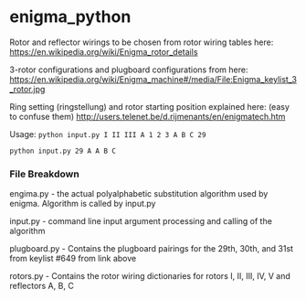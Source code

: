# enigma_python

Rotor and reflector wirings to be chosen from rotor wiring tables here:
https://en.wikipedia.org/wiki/Enigma_rotor_details

3-rotor configurations and plugboard configurations from here:
https://en.wikipedia.org/wiki/Enigma_machine#/media/File:Enigma_keylist_3_rotor.jpg

Ring setting (ringstellung) and rotor starting position explained here: (easy to confuse them)
http://users.telenet.be/d.rijmenants/en/enigmatech.htm

Usage:
`python input.py I II III A 1 2 3 A B C 29`

`python input.py 29 A A B C`


### File Breakdown

engima.py - the actual polyalphabetic substitution algorithm used by enigma. Algorithm is called by input.py

input.py - command line input argument processing and calling of the algorithm

plugboard.py - Contains the plugboard pairings for the 29th, 30th, and 31st from keylist #649 from link above

rotors.py - Contains the rotor wiring dictionaries for rotors I, II, III, IV, V and reflectors A, B, C